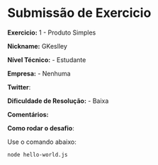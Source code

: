 # Submissão de Exercicio

**Exercicio:** 1 - Produto Simples

**Nickname:** GKeslley

**Nível Técnico:** - Estudante

**Empresa:** - Nenhuma

**Twitter**:

**Dificuldade de Resolução:** - Baixa

**Comentários:**

**Como rodar o desafio**:

Use o comando abaixo:

```bash
node hello-world.js
```
